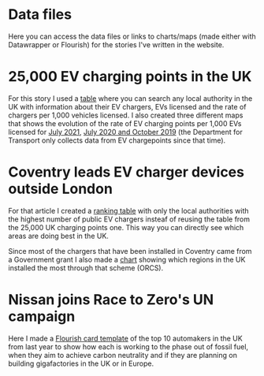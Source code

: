 # Data files

Here you can access the data files or links to charts/maps (made either with Datawrapper or Flourish) for the stories I've written in the website.

# 25,000 EV charging points in the UK

For this story I used a <a href="https://datawrapper.dwcdn.net/IwELW/" target="_blank">table</a> where you can search any local authority in the UK with information about their EV chargers, EVs licensed and the rate of chargers per 1,000 vehicles licensed.
I also created three different maps that shows the evolution of the rate of EV charging points per 1,000 EVs licensed for <a href="https://datawrapper.dwcdn.net/lWlZQ/" target="_blank">July 2021</a>, <a href="https://datawrapper.dwcdn.net/U4Ma6/" target="_blank">July 2020 and <a href="https://datawrapper.dwcdn.net/pGox9/" target="_blank">October 2019</a> (the Department for Transport only collects data from EV chargepoints since that time).

# Coventry leads EV charger devices outside London

For that article I created a <a href="https://datawrapper.dwcdn.net/OAiq2/1/" target="_blank">ranking table</a> with only the local authorities with the highest number of public EV chargers insteaf of reusing the table from the 25,000 UK charging points one. This way you can directly see which areas are doing best in the UK.

Since most of the chargers that have been installed in Coventry came from a Government grant I also made a <a href="https://public.flourish.studio/visualisation/7078676/" target="_blank">chart</a> showing which regions in the UK installed the most through that scheme (ORCS).

# Nissan joins Race to Zero's UN campaign

Here I made a <a href="https://public.flourish.studio/visualisation/6736713/" target="_blank">Flourish card template</a> of the top 10 automakers in the UK from last year to show how each is working to the phase out of fossil fuel, when they aim to achieve carbon neutrality and if they are planning on building gigafactories in the UK or in Europe.
